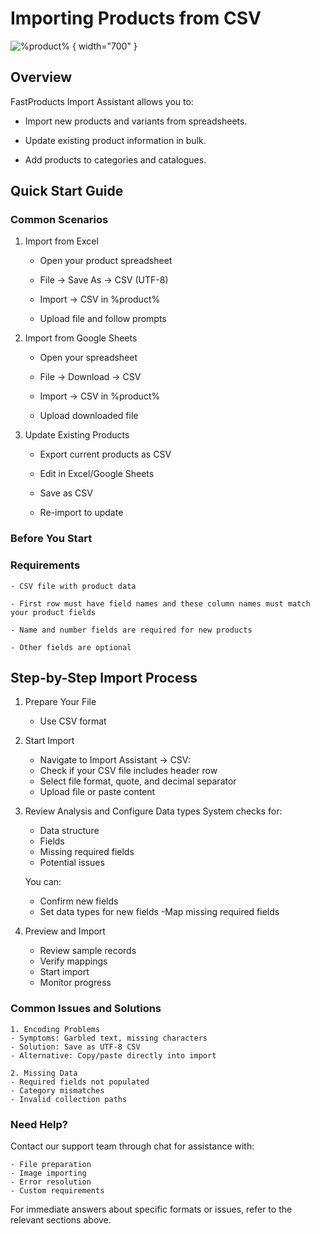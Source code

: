# Importing Products from CSV

![%product%](create-1.png) { width="700" }

## Overview
FastProducts Import Assistant  allows you to:

- Import new products and variants from spreadsheets.

- Update existing product information in bulk.

- Add products to categories and catalogues.

## Quick Start Guide
### Common Scenarios
1. Import from Excel

   - Open your product spreadsheet

   - File → Save As → CSV (UTF-8)

   - Import → CSV in %product%

   - Upload file and follow prompts

2. Import from Google Sheets

   - Open your spreadsheet

   - File → Download → CSV

   - Import → CSV in %product%

   - Upload downloaded file

3. Update Existing Products

   - Export current products as CSV

   - Edit in Excel/Google Sheets

   - Save as CSV

   - Re-import to update 

### Before You Start
### Requirements
    - CSV file with product data

    - First row must have field names and these column names must match your product fields

    - Name and number fields are required for new products

    - Other fields are optional

## Step-by-Step Import Process

1. Prepare Your File
   - Use CSV format
2. Start Import
   - Navigate to Import Assistant → CSV:
   - Check if your CSV file includes header row
   - Select file format, quote, and decimal separator
   - Upload file or paste content

3. Review Analysis and Configure Data types
   System checks for:
    - Data structure
    - Fields
    - Missing required fields
    - Potential issues

    You can:
    - Confirm new fields
    - Set data types for new fields
    -Map missing required fields 


4. Preview and Import
   - Review sample records
   - Verify mappings
   - Start import
   - Monitor progress

### Common Issues and Solutions
    1. Encoding Problems
    - Symptoms: Garbled text, missing characters
    - Solution: Save as UTF-8 CSV
    - Alternative: Copy/paste directly into import

    2. Missing Data
    - Required fields not populated
    - Category mismatches
    - Invalid collection paths

### Need Help?
Contact our support team through chat for assistance with:

    - File preparation
    - Image importing
    - Error resolution
    - Custom requirements

For immediate answers about specific formats or issues, refer to the relevant sections above.
